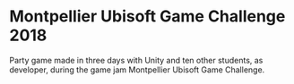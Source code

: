 # Montpellier Ubisoft Game Challenge 2018

Party game made in three days with Unity and ten other students, as developer, during the game jam Montpellier Ubisoft Game Challenge.
